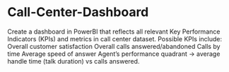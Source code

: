 # Call-Center-Dashboard
Create a dashboard in PowerBI that reflects all relevant Key Performance Indicators (KPIs) and metrics in call center dataset.
Possible KPIs include:
Overall customer satisfaction
Overall calls answered/abandoned
Calls by time
Average speed of answer
Agent’s performance quadrant -> average handle time (talk duration) vs calls answered.
